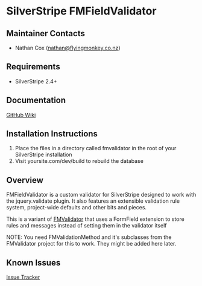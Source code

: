 SilverStripe FMFieldValidator
===================================

Maintainer Contacts
-------------------
*  Nathan Cox (<nathan@flyingmonkey.co.nz>)

Requirements
------------
* SilverStripe 2.4+

Documentation
-------------
[GitHub Wiki](https://github.com/nathancox/silverstripe-fmfieldalidator/wiki)

Installation Instructions
-------------------------

1. Place the files in a directory called fmvalidator in the root of your SilverStripe installation
2. Visit yoursite.com/dev/build to rebuild the database

Overview
--------------

FMFieldValidator is a custom validator for SilverStripe designed to work with the jquery.validate plugin.  It also features an extensible validation
rule system, project-wide defaults and other bits and pieces.

This is a variant of [FMValidator](https://github.com/nathancox/silverstripe-fmvalidator) that uses a FormField extension to store rules and messages instead of setting them in the validator itself

NOTE: You need FMValidationMethod and it's subclasses from the FMValidator project for this to work.  They might be added here later.

Known Issues
------------
[Issue Tracker](https://github.com/nathancox/silverstripe-fmfieldalidator/issues)